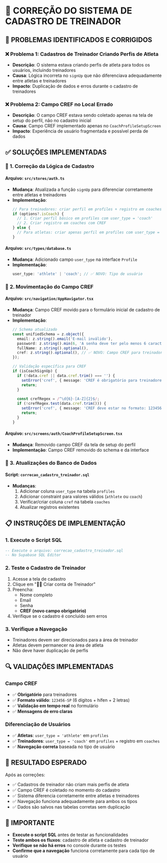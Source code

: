 # 🔧 CORREÇÃO DO SISTEMA DE CADASTRO DE TREINADOR

## 🎯 **PROBLEMAS IDENTIFICADOS E CORRIGIDOS**

### ❌ **Problema 1: Cadastros de Treinador Criando Perfis de Atleta**
- **Descrição**: O sistema estava criando perfis de atleta para todos os usuários, incluindo treinadores
- **Causa**: Lógica incorreta no `signUp` que não diferenciava adequadamente entre atletas e treinadores
- **Impacto**: Duplicação de dados e erros durante o cadastro de treinadores

### ❌ **Problema 2: Campo CREF no Local Errado**
- **Descrição**: O campo CREF estava sendo coletado apenas na tela de setup do perfil, não no cadastro inicial
- **Causa**: Campo CREF implementado apenas no `CoachProfileSetupScreen`
- **Impacto**: Experiência de usuário fragmentada e possível perda de dados

## ✅ **SOLUÇÕES IMPLEMENTADAS**

### 🔧 **1. Correção da Lógica de Cadastro**

#### **Arquivo**: `src/stores/auth.ts`
- **Mudança**: Atualizada a função `signUp` para diferenciar corretamente entre atletas e treinadores
- **Implementação**:
  ```typescript
  // Para treinadores: criar perfil em profiles + registro em coaches
  if (options?.isCoach) {
    // 1. Criar perfil básico em profiles com user_type = 'coach'
    // 2. Criar registro em coaches com CREF
  } else {
    // Para atletas: criar apenas perfil em profiles com user_type = 'athlete'
  }
  ```

#### **Arquivo**: `src/types/database.ts`
- **Mudança**: Adicionado campo `user_type` na interface `Profile`
- **Implementação**:
  ```typescript
  user_type: 'athlete' | 'coach'; // ✅ NOVO: Tipo de usuário
  ```

### 🔧 **2. Movimentação do Campo CREF**

#### **Arquivo**: `src/navigation/AppNavigator.tsx`
- **Mudança**: Campo CREF movido para o formulário inicial de cadastro de treinador
- **Implementação**:
  ```typescript
  // Schema atualizado
  const unifiedSchema = z.object({
    email: z.string().email('E-mail inválido'),
    password: z.string().min(6, 'A senha deve ter pelo menos 6 caracteres'),
    fullName: z.string().optional(),
    cref: z.string().optional(), // ✅ NOVO: Campo CREF para treinadores
  });

  // Validação específica para CREF
  if (isCoachSignUp) {
    if (!data.cref || data.cref.trim() === '') {
      setError('cref', { message: 'CREF é obrigatório para treinadores' });
      return;
    }
    
    const crefRegex = /^\d{6}-[A-Z]{2}$/;
    if (!crefRegex.test(data.cref.trim())) {
      setError('cref', { message: 'CREF deve estar no formato: 123456-SP' });
      return;
    }
  }
  ```

#### **Arquivo**: `src/screens/auth/CoachProfileSetupScreen.tsx`
- **Mudança**: Removido campo CREF da tela de setup do perfil
- **Implementação**: Campo CREF removido do schema e da interface

### 🔧 **3. Atualizações do Banco de Dados**

#### **Script**: `correcao_cadastro_treinador.sql`
- **Mudanças**:
  1. Adicionar coluna `user_type` na tabela `profiles`
  2. Adicionar constraint para valores válidos (`athlete` ou `coach`)
  3. Verificar/criar coluna `cref` na tabela `coaches`
  4. Atualizar registros existentes

## 📋 **INSTRUÇÕES DE IMPLEMENTAÇÃO**

### **1. Execute o Script SQL**
```sql
-- Execute o arquivo: correcao_cadastro_treinador.sql
-- No Supabase SQL Editor
```

### **2. Teste o Cadastro de Treinador**
1. Acesse a tela de cadastro
2. Clique em "👨‍💼 Criar conta de Treinador"
3. Preencha:
   - Nome completo
   - Email
   - Senha
   - **CREF (novo campo obrigatório)**
4. Verifique se o cadastro é concluído sem erros

### **3. Verifique a Navegação**
- Treinadores devem ser direcionados para a área de treinador
- Atletas devem permanecer na área de atleta
- Não deve haver duplicação de perfis

## 🔍 **VALIDAÇÕES IMPLEMENTADAS**

### **Campo CREF**
- ✅ **Obrigatório** para treinadores
- ✅ **Formato válido**: `123456-SP` (6 dígitos + hífen + 2 letras)
- ✅ **Validação em tempo real** no formulário
- ✅ **Mensagens de erro claras**

### **Diferenciação de Usuários**
- ✅ **Atletas**: `user_type = 'athlete'` em `profiles`
- ✅ **Treinadores**: `user_type = 'coach'` em `profiles` + registro em `coaches`
- ✅ **Navegação correta** baseada no tipo de usuário

## 🎉 **RESULTADO ESPERADO**

Após as correções:
- ✅ Cadastros de treinador não criam mais perfis de atleta
- ✅ Campo CREF é coletado no momento do cadastro
- ✅ Sistema diferencia corretamente entre atletas e treinadores
- ✅ Navegação funciona adequadamente para ambos os tipos
- ✅ Dados são salvos nas tabelas corretas sem duplicação

## 🚨 **IMPORTANTE**

- **Execute o script SQL** antes de testar as funcionalidades
- **Teste ambos os fluxos**: cadastro de atleta e cadastro de treinador
- **Verifique se não há erros** no console durante os testes
- **Confirme que a navegação** funciona corretamente para cada tipo de usuário
